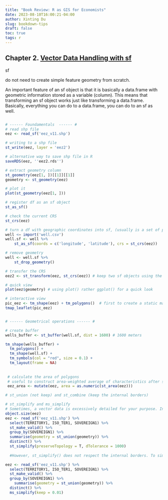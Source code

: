 ```yaml
---
title: "Book Review: R as GIS for Economists"
date: 2023-08-10T16:00:21-04:00
author: Xinting Du
slug: bookdown-tips
draft: false
toc: true
tags: r
---
```




## Chapter 2. [Vector Data Handling with sf](https://tmieno2.github.io/R-as-GIS-for-Economists/vector-basics.html)

sf 

do not need to create simple feature geometry from scratch. 

An important feature of an sf object is that it is basically a data.frame with geometric information stored as a variable (column). This means that transforming an sf object works just like transforming a data.frame. Basically, everything you can do to a data.frame, you can do to an sf as well.


```r

# ------ Foundamentals  ------ #
# read shp file
eez <- read_sf('eez_v11.shp')

# writing to a shp file
st_write(eez, layer = 'eez2')

# alternative way to save shp file in R
saveRDS(eez, ''eez2.rds'')

# extract geometry column
st_geometry(eez[1, ])[[1]][[1]]
geometry <- st_geometry(eez)

# plot it
plot(st_geometry(eez[1, ]))

# register df as an sf object
st_as_sf()

# check the current CRS
st_crs(eez)

# turn a df with geographic coordinates into sf, (usually is a set of points) 
well <– import('well.csv')
well.sf <- well %>%
	st_as_sf(coords = c('longitude', 'latitude'), crs = st_crs(eez)) 

# remove geometry
well <- well.sf %>%
	st_drop_geometry() 

# transfer the CRS
eez2 <- st_transform(eez, st_crs(eez)) # keep two sf objects using the same CRS is important for interacting or mapping them.

# quick view
plot(eez$geometry) # using plot() rather ggplot() for a quick look 

# interactive view
pic_eez <- tm_shape(eez) + tm_polygons()  # first to create a static map
tmap_leaflet(pic_eez)


# ------ Geometrical operations ------ #

# create buffer
wells_buffer <- st_buffer(well.sf, dist = 1600) # 1600 meters

tm_shape(wells_buffer) +
  tm_polygons() +
  tm_shape(well.sf) +
  tm_symbols(col = "red", size = 0.1) +
  tm_layout(frame = NA)
  
 
 # calculate the area of polygons
 # useful to construct area-weighted average of characteristics after spatially joining two polygon layers
 eez_area <- mutate(eez, area = as.numeric(st_area(eez)))  

# st_union (not keep) and st_combine (keep the internal borders)

# st_simplify and ms_simplify
# Sometimes, a vector data is excessively detailed for your purpose. In such cases, you can simplify the spatial object using st_simplify() so that you can render the map much faster.
object.size(eez)
eez <- read_sf('eez_v11.shp') %>%
  select(TERRITORY1, ISO_TER1, SOVEREIGN1) %>%
  st_make_valid() %>%
  group_by(SOVEREIGN1) %>%
  summarise(geometry = st_union(geometry)) %>%
  distinct() %>%
  st_simplify(preserveTopology = T, dTolerance = 1000)
  
  #However, st_simplify() does not respect the internal borders. To simplify only the outer borders, use rmapshaper::ms_simplify(). The keep option controls the degree of simplifcation (the lower, the more simplified).

eez <- read_sf('eez_v11.shp') %>%
  select(TERRITORY1, ISO_TER1, SOVEREIGN1) %>%
  st_make_valid() %>%
  group_by(SOVEREIGN1) %>%
    summarise(geometry = st_union(geometry)) %>%
  distinct() %>%
  ms_simplify(keep = 0.01)

```
